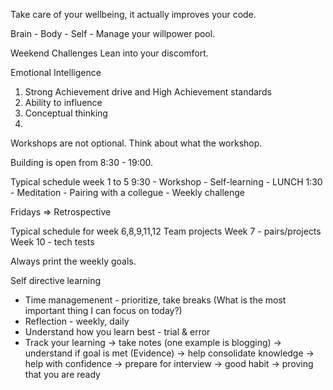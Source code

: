 Take care of your wellbeing, it actually improves your code.

Brain - Body - Self - Manage your willpower pool.

Weekend Challenges
Lean into your discomfort.

Emotional Intelligence

1. Strong Achievement drive and High Achievement standards
2. Ability to influence
3. Conceptual thinking
4.

Workshops are not optional.
Think about what the workshop.

Building is open from 8:30 - 19:00.

Typical schedule week 1 to 5
9:30 - Workshop
     - Self-learning
     - LUNCH
1:30 - Meditation
     - Pairing with a collegue
     - Weekly challenge

Fridays => Retrospective

Typical schedule for week 6,8,9,11,12
Team projects
Week 7 - pairs/projects
Week 10 - tech tests

Always print the weekly goals.

Self directive learning
- Time managemenent - prioritize, take breaks (What is the most important thing I can focus on today?)
- Reflection - weekly, daily
- Understand how you learn best - trial & error
- Track your learning -> take notes (one example is blogging)
                      -> understand if goal is met (Evidence)
                      -> help consolidate knowledge
                      -> help with confidence
                      -> prepare for interview
                      -> good habit
                      -> proving that you are ready
